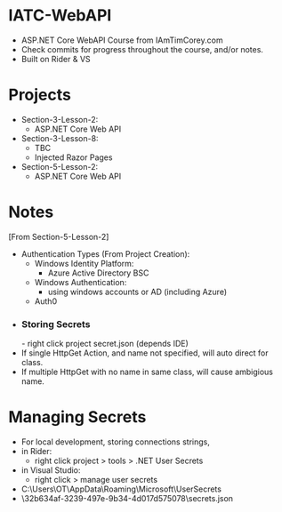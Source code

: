 # IATC-WebAPI

- ASP.NET Core WebAPI Course from IAmTimCorey.com </br>
- Check commits for progress throughout the course, and/or notes. </br>
- Built on Rider & VS

# Projects
- Section-3-Lesson-2:
    - ASP.NET Core Web API
- Section-3-Lesson-8:
    - TBC
    - Injected Razor Pages
- Section-5-Lesson-2:
    - ASP.NET Core Web API

# Notes
[From Section-5-Lesson-2]
- Authentication Types (From Project Creation):
    - Windows Identity Platform:
        - Azure Active Directory BSC
    - Windows Authentication:
        - using windows accounts or AD (including Azure)
    - Auth0
- <h3>Storing Secrets</h3>
    - right click project secret.json (depends IDE)
- If single HttpGet Action, and name not specified, will auto direct for class.
- If multiple HttpGet with no name in same class, will cause ambigious name.
# Managing Secrets
- For local development, storing connections strings,
- in Rider:
    - right click project > tools > .NET User Secrets
- in Visual Studio:
    - right click > manage user secrets
- C:\Users\OT\AppData\Roaming\Microsoft\UserSecrets
- \32b634af-3239-497e-9b34-4d017d575078\secrets.json



